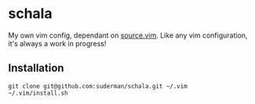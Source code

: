 schala
======
My own vim config, dependant on [source.vim](https://github.com/suderman/source.vim). Like any vim configuration, it's always a work in progress!

Installation
------------
`git clone git@github.com:suderman/schala.git ~/.vim`  
`~/.vim/install.sh`
